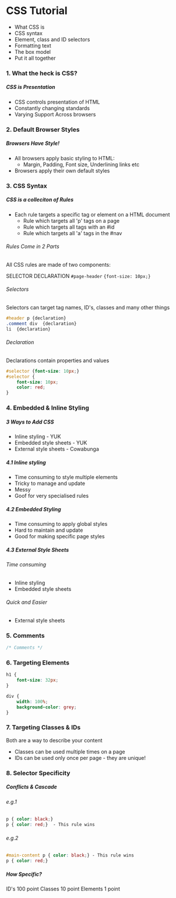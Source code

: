 # CSS Tutorial

- What CSS is
- CSS syntax
- Element, class and ID selectors
- Formatting text
- The box model
- Put it all together

### 1. What the heck is CSS?

##### CSS is Presentation

- CSS controls presentation of HTML
- Constantly changing standards
- Varying Support Across browsers

### 2. Default Browser Styles

##### Browsers Have Style!

- All browsers apply basic styling to HTML: 
    - Margin, Padding, Font size, Underlining links etc
- Browsers apply their own default styles

### 3. CSS Syntax

##### CSS is a colleciton of Rules

- Each rule targets a specific tag or element on a HTML document
    - Rule which targets all 'p' tags on a page
    - Rule which targets all tags with an #id
    - Rule which targets all 'a' tags in the #nav

###### Rules Come in 2 Parts

All CSS rules are made of two components:

SELECTOR        DECLARATION
`#page-header`  `{font-size: 10px;}`

###### Selectors

Selectors can target tag names, ID's, classes and many other things

```css
#header p {declaration}
.comment div  {declaration}
li  {declaration}
```

###### Declaration

Declarations contain properties and values

```css
#selector {font-size: 10px;}
#selector {
    font-size: 10px;
    color: red;
}
```
### 4. Embedded & Inline Styling

##### 3 Ways to Add CSS

- Inline styling - YUK
- Embedded style sheets - YUK
- External style sheets - Cowabunga

##### 4.1 Inline styling

- Time consuming to style multiple elements
- Tricky to manage and update
- Messy
- Goof for very specialised rules

##### 4.2 Embedded Styling

- Time consuming to apply global styles
- Hard to maintain and update
- Good for making specific page styles

##### 4.3 External Style Sheets

###### Time consuming
- Inline styling
- Embedded style sheets

###### Quick and Easier
- External style sheets

### 5. Comments

```css
/* Comments */
```

### 6. Targeting Elements

```css
h1 {
    font-size: 32px;
}

div {
    width: 100%;
    background-color: grey;
}
```

### 7. Targeting Classes & IDs

Both are a way to describe your content

- Classes can be used multiple times on a page
- IDs can be used only once per page - they are unique!

### 8. Selector Specificity

##### Conflicts & Cascade

###### e.g.1
```css
p { color: black;} 
p { color: red;}  - This rule wins
```

###### e.g.2
```css
#main-content p { color: black;} - This rule wins
p { color: red;}
```

##### How Specific?

ID's        100 point
Classes     10 point
Elements    1 point
